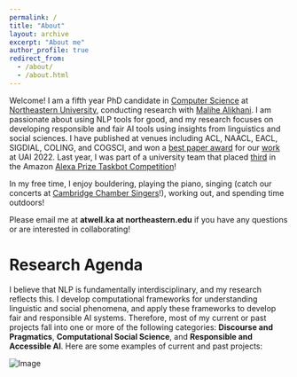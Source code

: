 ```yaml
---
permalink: /
title: "About"
layout: archive
excerpt: "About me"
author_profile: true
redirect_from: 
  - /about/
  - /about.html
---
```


Welcome! I am a fifth year PhD candidate in [Computer Science](https://www.khoury.northeastern.edu/) at [Northeastern University](https://www.northeastern.edu/), conducting research with [Malihe Alikhani](https://www.malihealikhani.com/). I am passionate about using NLP tools for good, and my research focuses on developing responsible and fair AI tools using insights from linguistics and social sciences. I have published at venues including ACL, NAACL, EACL, SIGDIAL, COLING, and COGSCI, and won a [best paper award](https://www.sci.pitt.edu/news/sci-graduate-students-faculty-member-win-best-paper-award-uai-2022) for our [work](https://proceedings.mlr.press/v180/sicilia22a/sicilia22a.pdf) at UAI 2022. Last year, I was part of a university team that placed [third](https://www.amazon.science/alexa-prize/taskbot-challenge/2022) in the Amazon [Alexa Prize Taskbot Competition](https://www.amazon.science/alexa-prize/taskbot-challenge)!

In my free time, I enjoy bouldering, playing the piano, singing (catch our concerts at [Cambridge Chamber Singers](https://cambridgechambersingers.org/)!), working out, and spending time outdoors!

Please email me at <b>atwell.ka at northeastern.edu</b> if you have any questions or are interested in collaborating! 


Research Agenda
======

I believe that NLP is fundamentally interdisciplinary, and my research reflects this. I develop computational frameworks for understanding linguistic and social phenomena, and apply these frameworks to develop fair and responsible AI systems. Therefore, most of my current or past projects fall into one or more of the following categories: <b>Discourse and Pragmatics</b>, <b>Computational Social Science</b>, and <b>Responsible and Accessible AI</b>. Here are some examples of current and past projects:

![Image](https://katherine-atwell.github.io/images/venn-diagram.png)